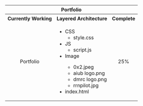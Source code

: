 <p align="center">
    <table align="center" color="red">
        <tr align="center">
  	        <th colspan="3">Portfolio</th>
        </tr>
        <tr align="center">
            <th>Currently Working</th>
            <th>Layered Architecture</th>
            <th>Complete</th>
        </tr>
        <tr>
            <td align="center">Portfolio</td>
            <td>
                <ul>
                    <li>CSS
                        <ul>
                            <li>style.css</li>
                        </ul>
                    </li>
                    <li>JS
                        <ul>
                            <li>script.js</li>
                        </ul>
                    </li>
                    <li>Image</li>
                    <ul>
                        <li>0x2.jpeg</li>
                        <li>aiub logo.png</li>
                        <li>dmrc logo.png</li>
                        <li>rrnpilot.jpg</li>
                    </ul>
                    <li>index.html</li>
                </ul>
            </td>
            <td align="center">25%</td>
        </tr>
    </table>
</p>
